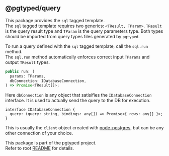 ## @pgtyped/query

This package provides the `sql` tagged template.  
The `sql` tagged template requires two generics: `<TResult, TParam>`.
`TResult` is the query result type and `TParam` is the query parameters type. Both types should be imported from query types files generated by `pgtyped`.  

To run a query defined with the `sql` tagged template, call the `sql.run` method.  
The `sql.run` method automatically enforces correct input `TParams` and output `TResult` types.
```js
public run: (
  params: TParams,
  dbConnection: IDatabaseConnection,
) => Promise<TResult[]>;
```
Here `dbConnection` is any object that satisifies the `IDatabaseConnection` interface. It is used to actually send the query to the DB for execution.
```
interface IDatabaseConnection {
  query: (query: string, bindings: any[]) => Promise<{ rows: any[] }>;
}
```
This is usually the `client` object created with [node-postgres](https://github.com/brianc/node-postgres), but can be any other connection of your choice.


This package is part of the pgtyped project.  
Refer to root [README](https://github.com/adelsz/pgtyped) for details.
